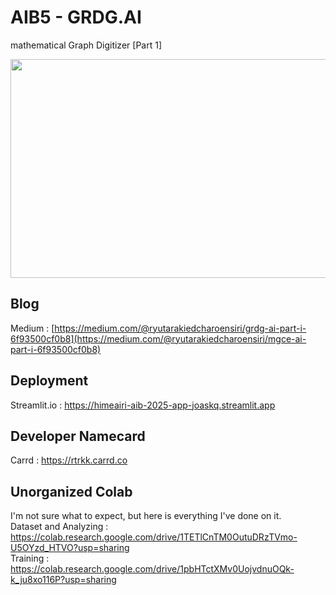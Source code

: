 # AIB5 - GRDG.AI 
mathematical Graph Digitizer [Part 1]

<img src="https://github.com/user-attachments/assets/ca4792c9-2871-4df9-bd9a-f339b3aa0b49"
 width="600" height="350" />

## Blog
Medium : [https://medium.com/@ryutarakiedcharoensiri/grdg-ai-part-i-6f93500cf0b8](https://medium.com/@ryutarakiedcharoensiri/mgce-ai-part-i-6f93500cf0b8)

## Deployment
Streamlit.io : https://himeairi-aib-2025-app-joaskq.streamlit.app

## Developer Namecard
Carrd : https://rtrkk.carrd.co

## Unorganized Colab
I'm not sure what to expect, but here is everything I've done on it. \
Dataset and Analyzing : https://colab.research.google.com/drive/1TETlCnTM0OutuDRzTVmo-U5OYzd_HTVO?usp=sharing \
Training : https://colab.research.google.com/drive/1pbHTctXMv0UojvdnuOQk-k_ju8xo116P?usp=sharing
